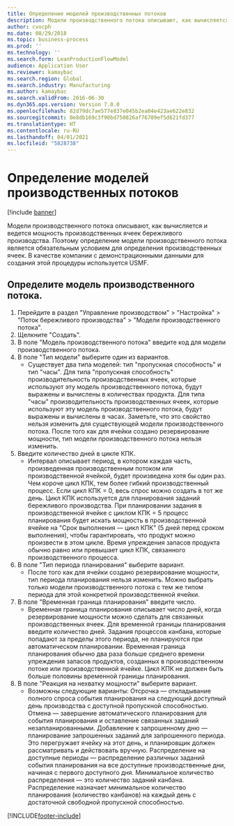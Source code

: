 ```yaml
---
title: Определение моделей производственных потоков
description: Модели производственного потока описывают, как вычисляется и ведется мощность производственных ячеек бережливого производства.
author: cvocph
ms.date: 08/29/2018
ms.topic: business-process
ms.prod: ''
ms.technology: ''
ms.search.form: LeanProductionFlowModel
audience: Application User
ms.reviewer: kamaybac
ms.search.region: Global
ms.search.industry: Manufacturing
ms.author: kamaybac
ms.search.validFrom: 2016-06-30
ms.dyn365.ops.version: Version 7.0.0
ms.openlocfilehash: 82d79dc7ae577e837e045b2ea04e423ae622e832
ms.sourcegitcommit: 0e8db169c3f90bd750826af76709ef5d621fd377
ms.translationtype: HT
ms.contentlocale: ru-RU
ms.lasthandoff: 04/01/2021
ms.locfileid: "5828738"
---
```

# <a name="define-production-flow-models"></a>Определение моделей производственных потоков

[!include [banner](../../includes/banner.md)]

Модели производственного потока описывают, как вычисляется и ведется мощность производственных ячеек бережливого производства. Поэтому определение модели производственного потока является обязательным условием для определения производственных ячеек. В качестве компании с демонстрационными данными для создания этой процедуры используется USMF.


## <a name="define-a-production-flow-model"></a>Определите модель производственного потока. 
1. Перейдите в раздел "Управление производством" > "Настройка" > "Поток бережливого производства" > "Модели производственного потока".
2. Щелкните "Создать".
3. В поле "Модель производственного потока" введите код для модели производственного потока.
4. В поле "Тип модели" выберите один из вариантов.
    * Существует два типа моделей: тип "пропускная способность" и тип "часы". Для типа "пропускная способность" производительность производственных ячеек, которые используют эту модель производственного потока, будут выражены и вычислены в количествах продукта. Для типа "часы" производительность производственных ячеек, которые используют эту модель производственного потока, будут выражены и вычислены в часах. Заметьте, что это свойство нельзя изменить для существующей модели производственного потока. После того как для ячейки создано резервирование мощности, тип модели производственного потока нельзя изменить.  
5. Введите количество дней в цикле КПК.
    * Интервал описывает период, в котором каждая часть, произведенная производственным потоком или производственной ячейкой, будет произведена хотя бы один раз. Чем короче цикл КПК, тем более гибкий производственный процесс. Если цикл КПК = 0, весь спрос можно создать в тот же день. Цикл КПК используется для планирования заданий бережливого производства. При планировании задания в производственной ячейке с циклом КПК = 5 процесс планирования будет искать мощность в производственной ячейке на "Срок выполнения — цикл КПК" (5 дней перед сроком выполнения), чтобы гарантировать, что продукт можно произвести в этом цикле. Время упреждения запасов продукта обычно равно или превышает цикл КПК, связанного производственного процесса.  
6. В поле "Тип периода планирования" выберите вариант.
    * После того как для ячейки создано резервирование мощности, тип периода планирования нельзя изменить. Можно выбрать только модели производственного потока с тем же типом периода для этой конкретной производственной ячейки.  
7. В поле "Временная граница планирования" введите число.
    * Временная граница планирования описывает число дней, когда резервирование мощности можно сделать для связанных производственных ячеек. Для временной границы планирования введите количество дней.   Задания процессов канбана, которые попадают за пределы этого периода, не планируются при автоматическом планировании. Временная граница планирования обычно два раза больше среднего времени упреждения запасов продуктов, созданных в производственном потоке или производственной ячейке. Цикл КПК не должен быть больше половины временной границы планирования.     
8. В поле "Реакция на нехватку мощности" выберите вариант.
    * Возможны следующие варианты:   Отсрочка — откладывание полного спроса события планирования на следующий доступный день производства с доступной пропускной способностью. Отмена — завершение автоматического планирования для события планирования и оставление связанных заданий незапланированными.   Добавление к запрошенному дню — планирование запрошенных заданий для запрошенного периода. Это перегружает ячейку на этот день, и планировщик должен рассматривать и действовать вручную.    Распределение на доступные периоды — распределение различных заданий события планирования на все доступные производственные дни, начиная с первого доступного дня. Минимальное количество распределения — это количество заданий канбана. Распределение назначает минимальное количество планирования (количество канбанов) на каждый день с достаточной свободной пропускной способностью.  



[!INCLUDE[footer-include](../../../includes/footer-banner.md)]